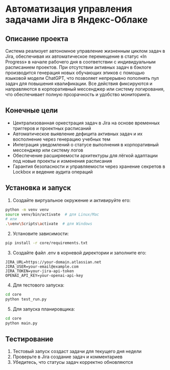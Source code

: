 # Автоматизация управления задачами Jira в Яндекс-Облаке

## Описание проекта
Система реализует автономное управление жизненным циклом задач в Jira, обеспечивая их автоматическое перемещение в статус «In Progress» в начале рабочего дня в соответствии с индивидуальным расписанием проектов. При отсутствии активных задач в бэклоге производится генерация новых обучающих эпиков с помощью языковой модели ChatGPT, что позволяет непрерывно пополнять пул задач для повышения квалификации. Все действия фиксируются и направляются в корпоративный мессенджер или систему логирования, что обеспечивает полную прозрачность и удобство мониторинга.

## Конечные цели
* Централизованная оркестрация задач в Jira на основе временных триггеров и проектных расписаний  
* Автоматическое выявление дефицита активных задач и их восполнение через генерацию учебных тем  
* Интеграция уведомлений о статусе выполнения в корпоративный мессенджер или систему логов  
* Обеспечение расширяемости архитектуры для лёгкой адаптации под новые проекты и изменения расписания  
* Гарантия безопасности и управляемости через хранение секретов в Lockbox и ведение аудита операций

## Установка и запуск

1. Создайте виртуальное окружение и активируйте его:
```bash
python -m venv venv
source venv/bin/activate  # для Linux/Mac
# или
.\venv\Scripts\activate  # для Windows
```

2. Установите зависимости:
```bash
pip install -r core/requirements.txt
```

3. Создайте файл .env в корневой директории и заполните его:
```
JIRA_URL=https://your-domain.atlassian.net
JIRA_USER=your-email@example.com
JIRA_TOKEN=your-jira-api-token
OPENAI_API_KEY=your-openai-api-key
```

4. Для тестового запуска:
```bash
cd core
python test_run.py
```

5. Для запуска планировщика:
```bash
cd core
python main.py
```

## Тестирование

1. Тестовый запуск создаст задачи для текущего дня недели
2. Проверьте в Jira создание задач и комментариев
3. Убедитесь, что статусы задач корректно обновляются
